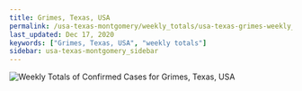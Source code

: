 ```yaml
---
title: Grimes, Texas, USA
permalink: /usa-texas-montgomery/weekly_totals/usa-texas-grimes-weekly_totals.html
last_updated: Dec 17, 2020
keywords: ["Grimes, Texas, USA", "weekly totals"]
sidebar: usa-texas-montgomery_sidebar
---
```


![Weekly Totals of Confirmed Cases for Grimes, Texas, USA](/covid_tracker/images/graphs/usa-texas-grimes-weekly_totals_graph.png)
